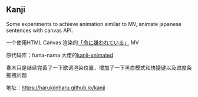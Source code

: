 ## Kanji

Some experiments to achieve animation similar to  MV, animate japanese sentences with canvas API.

一个使用HTML Canvas 渲染的[「命に嫌われている」](https://youtu.be/0HYm60Mjm0k) MV

原代码库：fuma-nama 大佬的[kanji-animated](https://github.com/fuma-nama/kanji-animated)

春木只是继续完善了一下歌词渲染位置，增加了一下黑白模式和快捷键以及进度条拖拽问题

地址：https://harukiinharu.github.io/kanji
